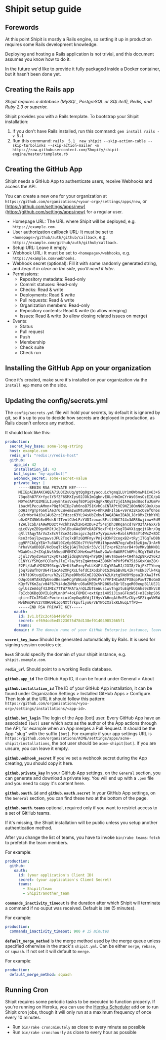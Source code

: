 # Shipit setup guide

## Forewords

At this point Shipit is mostly a Rails engine, so setting it up in production requires some Rails development knowledge.

Deploying and hosting a Rails application is not trivial, and this document assumes you know how to do it.

In the future we'd like to provide it fully packaged inside a Docker container, but it hasn't been done yet.

## Creating the Rails app

*Shipit requires a database (MySQL, PostgreSQL or SQLite3), Redis, and Ruby 2.3 or superior.*

Shipit provides you with a Rails template. To bootstrap your Shipit installation:

1. If you don't have Rails installed, run this command: `gem install rails -v 5.1`
2. Run this command:  `rails _5.1_ new shipit --skip-action-cable --skip-turbolinks --skip-action-mailer -m https://raw.githubusercontent.com/Shopify/shipit-engine/master/template.rb`

## Creating the GitHub App

Shipit needs a GitHub App to authenticate users, receive Webhooks and access the API.

You can create a new one for your organization at `https://github.com/organizations/<your-org>/settings/apps/new`, or [https://github.com/settings/apps/new](https://github.com/settings/apps/new) for a regular user.

  - Homepage URL: The URL where Shipit will be deployed, e.g. `https://example.com`.
  - User authorization callback URL: It must be set to `<homepage>/github/auth/github/callback`, e.g. `https://example.com/github/auth/github/callback`.
  - Setup URL: Leave it empty.
  - Webhook URL: It must be set to `<homepage>/webhooks`, e.g. `https://example.com/webhooks`.
  - Webhook secret (optional): Fill it with some randomly generated string, and *keep it in clear on the side, you'll need it later*.
  - Permissions:
    - Repository metadata: Read-only
    - Commit statuses: Read-only
    - Checks: Read & write
    - Deployments: Read & write
    - Pull requests: Read & write
    - Organization members: Read-only
    - Repository contents: Read & write (to allow merging)
    - Issues: Read & write (to allow closing related issues on merge)
  - Events:
    - Status
    - Pull request
    - Push
    - Membership
    - Check suite
    - Check run

## Installing the GitHub App on your organization

Once it's created, make sure it's installed on your organization via the `Install App` menu on the side.

## Updating the config/secrets.yml

The `config/secrets.yml` file will hold your secrets, by default it is ignored by git, so it's up to you to decide how secrets are deployed in production, as Rails doesn't enforce any method.

It should look like this:

```yaml
production:
  secret_key_base: some-long-string
  host: example.com
  redis_url: "redis://redis-host"
  github:
    app_id: 42
    installation_id: 43
    bot_login: "my-app[bot]"
    webhook_secret: some-secret-value
    private_key: |
      -----BEGIN RSA PRIVATE KEY-----
      MIIEpAIBAAKCAQEA7iUQC2uUq/gtQg0gxtyaccuicYgmq1LUr1mOWbmwM1Cv63+S
      73qo8h87FX+YyclY5fZF6SMXIys02JOkImGgbnvEOLcHnImCYrWs03msOzEIO/pG
      M0YedAPtQ2MEiLIu4y8htosVxeqfEOPiq9kQgFxNKyETzjdIA9q1md8sofuJUmPv
      ibacW1PecuAMnn+P8qf0XIDp7uh6noB751KvhCaCNTAPtVE9NZ18OmNG9GOyX/pu
      pQHIrPgTpTG6KlAe3r6LWvemzwsMtuRGU+K+KhK9dFIlSE+v9rA32KScO8efOh6s
      Gu3rWorV4iDu14U62rzEfdzzc63YL94sUbZxbwIDAQABAoIBADLJ8r8MxZtbhYN1
      u0zOFZ45WL6v09dsBfITvnlCUeLPzYUDIzoxxcBFittN6C744x3ARS6wjimw+EdM
      TZALlCSb/sA9wMDQzt7wchhz9Zh2H5RzDu+2f54sjDh38KqancdT8PO2fAFGxX/b
      qicOVyeZB9gv6MJtJc20olBbuXAeBNfcDABF9oxF+0i+Ssg7B4VXiqgcjtGbr/Og
      qRll7AqyTArVx2xEcVfZxeZ4zGnigzcJq4te7yYpxzwk+RxblkPh54Yt4WxZ+8DI
      Rsn3r6ajlpwzpwvsJFU2Txq7xBTzGQMFmy/Pnjk83kP2cogxB2+tRyjITGqTwD8b
      gg9PFCkCgYEA+7u8A0l0Cz6p0SI6c7ftVePVRiIhpawWN7og/wEmI6zUjm/3rA+R
      hrhaVKuOD8QF/HdDsqTck5gjGAjTmJz6r33/cl1Tz+pr62znsrB4r0yMKvQbKN81
      WGaWOsi2+ZXqLNv5h5wpUF0MTKlXHeKnwP5kuEvGwVn6WURFCh6PhLMCgYEA8i5e
      JjulJVGyd5HuoY3xyO7E6DjidsqRnVRq+hYpORjnHvTmSwe4+tH4ha2p9Kv2Y6k3
      C1NYY/fSMQoYCCRaYyJleI+la/9tsZqAmtms4ZB8KhFmPHf9fW75i6G0xKWyZ8K+
      E2Ft/UaEiM282593cguV6+Kt5uExnyPxLLK4FlUCgYEAwRJ/JGI8/7bjFkTTYheq
      j5q75BufhOrU6471acAe2XPgXxLfefdC3Xodxh0CS3NESBvNL4Ikr4sbN37lk4Kq
      /th7iOKtuqUIeru/hZy2I3VpeDRbdGCmEJQ2GwYA2LKztg5Nd0Y9paaIHXAwIfrK
      QUqcQ4HTAk8ZpUeoUBeaaeMCgYANLmbjb9WiPVsYVPIHCwHA7PX8qbPxwT7BsGmO
      KQyfVfKmZa/vH4F67Vi4deZNMdrcO8aKMEQcVM2065a5QrlEsgeR00eupB1lUEJ1
      qylUsZeAdqf43JMIc7TTW77KATa/nQLZbTEeWus1wvTngztuEqFbUGAks9cOkVc8
      FpIcbQKBgQDVIL8gPLmn0f+4oLF8MBC+oxtKpz14X5iJ1saGFkzW5I+nIEskpS0S
      qtirnTCnJFGdCrFwctnxiuiCmyGwpBYdjIfHyvYAHnqAtMnESzCUyeSFZiquVW5W
      MvbMmDPoV27XOHU9kIq6NXtfrkpufiyo6/VEYWozXalxKLNuqLYfPQ==
      -----END RSA PRIVATE KEY-----
    oauth:
      id: Iv1.bf2c2c45b449bfd9
      secret: ef694cd6e45223075d78d138ef014049052665f1
      teams:
    domain: # The domain name of your GitHub Enterprise instance, leave it empty if you use github.com
```

**`secret_key_base`** Should be generated automatically by Rails. It is used for signing session cookies etc.

**`host`** Should specify the domain of your shipit instance, e.g. `shipit.example.com`.

**`redis_url`** Should point to a working Redis database.

**`github.app_id`** The GitHub App ID, it can be found under General > About

**`github.installation_id`** The ID of your GitHub App installation, it can be found under Organization Settings > Installed GitHub Apps > Configure. Then look at the URL it should follow this pattern: `https://github.com/organizations/<you-org>/settings/installations/<app-id>`.

**`github.bot_login`** The login of the App [bot] user. Every GitHub App have an associated `[bot]` user which acts as the author of the App actions through the API, for example when an App merges a Pull Request. It should be the App "slug" with the suffix `[bot]`. For example if your app settings URL is `https://github.com/organizations/ACME/settings/apps/acme-shipit/installations`, the bot user should be `acme-shipit[bot]`. If you are unsure, you can leave it empty.

**`github.webhook_secret`** If you've set a webhook secret during the App creating, you should copy it here.

**`github.private_key`** In your GitHub App settings, on the `General` section, you can generate and download a private key. You will end up with a `.pem` file and you need to copy it's content here.

**`github.oauth.id`** and **`github.oauth.secret`** In your GitHub App settings, on the `General` section, you can find these two at the bottom of the page.

**`github.oauth.teams`** optional, required only if you want to restrict access to a set of GitHub teams.

If it's missing, the Shipit installation will be public unless you setup another authentication method.

After you change the list of teams, you have to invoke `bin/rake teams:fetch` to prefetch the team members.

For example:

```yml
production:
  github:
    oauth:
      id: (your application's Client ID)
      secret: (your application's Client Secret)
      teams:
        - Shipit/team
        - Shipit/another_team
```

**`commands_inactivity_timeout`** is the duration after which Shipit will terminate a command if no ouput was received. Default is `300` (5 minutes).

For example:
```yml
production:
  commands_inactivity_timeout: 900 # 15 minutes
```

**`default_merge_method`** is the merge method used by the merge queue unless specified otherwise in the stack's `shipit.yml`. Can be either `merge`, `rebase`, or `squash`. If not set it will default to `merge`.

For example:
```yml
production:
  default_merge_method: squash
```

## Running Cron

Shipit requires some periodic tasks to be executed to function properly. If you're running on Heroku, you can use the [Heroku Scheduler](https://devcenter.heroku.com/articles/scheduler) add on to run Shipit cron jobs, though it will only run at a maximum frequency of once every 10 minutes.

 - Run `bin/rake cron:minutely` as close to every minute as possible
 - Run `bin/rake cron:hourly` as close to every hour as possible